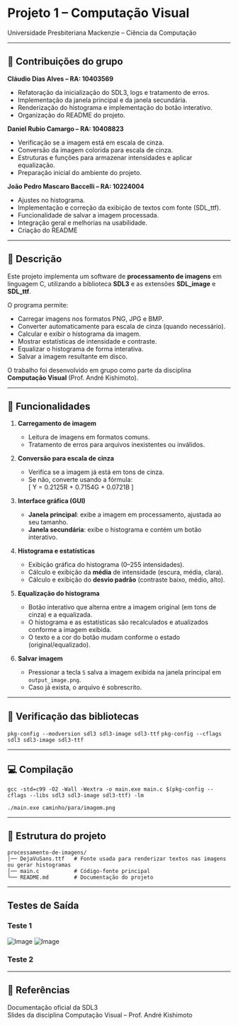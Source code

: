 # Projeto 1 – Computação Visual  
Universidade Presbiteriana Mackenzie – Ciência da Computação

---

## 👥 Contribuições do grupo

**Cláudio Dias Alves – RA: 10403569**  
- Refatoração da inicialização do SDL3, logs e tratamento de erros.
- Implementação da janela principal e da janela secundária.
- Renderização do histograma e implementação do botão interativo.
- Organização do README do projeto.

**Daniel Rubio Camargo – RA: 10408823**  
- Verificação se a imagem está em escala de cinza.
- Conversão da imagem colorida para escala de cinza.
- Estruturas e funções para armazenar intensidades e aplicar equalização.
- Preparação inicial do ambiente do projeto.

**João Pedro Mascaro Baccelli – RA: 10224004**  
- Ajustes no histograma.
- Implementação e correção da exibição de textos com fonte (SDL_ttf).
- Funcionalidade de salvar a imagem processada.
- Integração geral e melhorias na usabilidade.
- Criação do README

---

## 📌 Descrição
Este projeto implementa um software de **processamento de imagens** em linguagem C, utilizando a biblioteca **SDL3** e as extensões **SDL_image** e **SDL_ttf**.  

O programa permite:  
- Carregar imagens nos formatos PNG, JPG e BMP.  
- Converter automaticamente para escala de cinza (quando necessário).  
- Calcular e exibir o histograma da imagem.  
- Mostrar estatísticas de intensidade e contraste.  
- Equalizar o histograma de forma interativa.  
- Salvar a imagem resultante em disco.  

O trabalho foi desenvolvido em grupo como parte da disciplina **Computação Visual** (Prof. André Kishimoto).  

---

## 🎯 Funcionalidades
1. **Carregamento de imagem**  
   - Leitura de imagens em formatos comuns.  
   - Tratamento de erros para arquivos inexistentes ou inválidos.  

2. **Conversão para escala de cinza**  
   - Verifica se a imagem já está em tons de cinza.  
   - Se não, converte usando a fórmula:  
     \[
     Y = 0.2125R + 0.7154G + 0.0721B
     \]  

3. **Interface gráfica (GUI)**  
   - **Janela principal**: exibe a imagem em processamento, ajustada ao seu tamanho.  
   - **Janela secundária**: exibe o histograma e contém um botão interativo.  

4. **Histograma e estatísticas**  
   - Exibição gráfica do histograma (0–255 intensidades).  
   - Cálculo e exibição da **média** de intensidade (escura, média, clara).  
   - Cálculo e exibição do **desvio padrão** (contraste baixo, médio, alto).  

5. **Equalização do histograma**  
   - Botão interativo que alterna entre a imagem original (em tons de cinza) e a equalizada.  
   - O histograma e as estatísticas são recalculados e atualizados conforme a imagem exibida.  
   - O texto e a cor do botão mudam conforme o estado (original/equalizado).  

6. **Salvar imagem**  
   - Pressionar a tecla `S` salva a imagem exibida na janela principal em `output_image.png`.  
   - Caso já exista, o arquivo é sobrescrito.  

---

## 🧩 Verificação das bibliotecas
`pkg-config --modversion sdl3 sdl3-image sdl3-ttf` 
`pkg-config --cflags sdl3 sdl3-image sdl3-ttf`  

---

## 💻 Compilação
`gcc -std=c99 -O2 -Wall -Wextra -o main.exe main.c $(pkg-config --cflags --libs sdl3 sdl3-image sdl3-ttf) -lm`

`./main.exe caminho/para/imagem.png` 

---

## 📂 Estrutura do projeto
```
processamento-de-imagens/  
│── DejaVuSans.ttf   # Fonte usada para renderizar textos nas imagens ou gerar histogramas    
│── main.c           # Código-fonte principal 
└── README.md        # Documentação do projeto    
```

---

## Testes de Saída
### Teste 1
![Image](https://github.com/user-attachments/assets/c529950b-62b8-4ad4-9bd6-6e480881c5e5)
![Image](https://github.com/user-attachments/assets/96fa3ca0-2e26-4cd7-b95d-57a47b48ef87)

### Teste 2

---

## 📑 Referências
Documentação oficial da SDL3  
Slides da disciplina Computação Visual – Prof. André Kishimoto  

